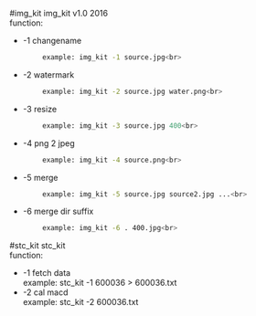 #img_kit
img_kit v1.0 2016<br>
function:<br>
* -1 changename<br>
```Bash
		example: img_kit -1 source.jpg<br>
```		
* -2 watermark<br>
```Bash
		example: img_kit -2 source.jpg water.png<br>
```		
* -3 resize<br>
```Bash
		example: img_kit -3 source.jpg 400<br>
```		
* -4 png 2 jpeg<br>
```Bash
		example: img_kit -4 source.png<br>
```		
* -5 merge<br>
```Bash
		example: img_kit -5 source.jpg source2.jpg ...<br>
```		
* -6 merge dir suffix<br>
```Bash
		example: img_kit -6 . 400.jpg<br>
```		

#stc_kit
stc_kit<br> 
function:<br>
* -1  fetch data <br>
		example: stc_kit -1 600036 > 600036.txt <br>
* -2  cal macd  <br>
		example: stc_kit -2 600036.txt <br>
